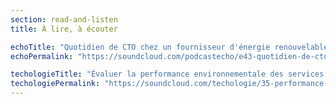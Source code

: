 ```yaml
---
section: read-and-listen
title: À lire, à écouter

echoTitle: "Quotidien de CTO chez un fournisseur d'énergie renouvelable"
echoPermalink: "https://soundcloud.com/podcastecho/e43-quotidien-de-cto-chez-un-fournisseur-denergie-renouvelable-avec-jean-michel-blanc"

techologieTitle: "Évaluer la performance environnementale des services numériques"
techologiePermalink: "https://soundcloud.com/techologie/35-performance-environnementale-services-numeriques-caroline-vateau"
---
```

